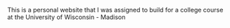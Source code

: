 This is a personal website that I was assigned to build for a college course at the University of Wisconsin - Madison
